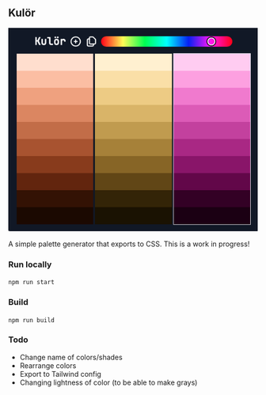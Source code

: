 ## Kulör

![Screenshot of Kulör](kulor-screenshot.png?raw=true "Kulör palette generator")

A simple palette generator that exports to CSS. This is a work in progress!

### Run locally
`npm run start`

### Build
`npm run build`

### Todo

* Change name of colors/shades
* Rearrange colors
* Export to Tailwind config
* Changing lightness of color (to be able to make grays)
